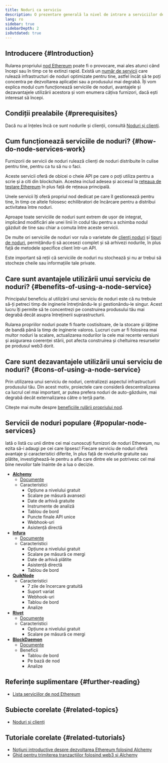 ```yaml
---
title: Noduri ca serviciu
description: O prezentare generală la nivel de intrare a serviciilor de noduri, avantajele și dezavantajele și furnizorii populari.
lang: ro
sidebar: true
sidebarDepth: 2
isOutdated: true
---
```


## Introducere {#Introduction}

Rularea propriului [nod Ethereum](/developers/docs/nodes-and-clients/#what-are-nodes-and-clients) poate fi o provocare, mai ales atunci când începi sau în timp ce te extinzi rapid. Există un [număr de servicii](#popular-node-services) care rulează infrastructuri de noduri optimizate pentru tine, astfel încât să te poți concentra pe dezvoltarea aplicației sau a produsului mai degrabă. Îți vom explica modul cum funcționează serviciile de noduri, avantajele și dezavantajele utilizării acestora și vom enumera câțiva furnizori, dacă ești interesat să începi.

## Condiții prealabile {#prerequisites}

Dacă nu ai înțeles încă ce sunt nodurile și clienții, consultă [Noduri și clienți](/developers/docs/nodes-and-clients/).

## Cum funcționează serviciile de noduri? {#how-do-node-services-work}

Furnizorii de servicii de noduri rulează clienți de noduri distribuite în culise pentru tine, pentru ca tu să nu o faci.

Aceste servicii oferă de obicei o cheie API pe care o poți utiliza pentru a scrie și a citi din blockchain. Acestea includ adesea și accesul la [rețeaua de testare Ethereum](/developers/docs/networks/#testnets) în plus față de rețeaua principală.

Unele servicii îți oferă propriul nod dedicat pe care îl gestionează pentru tine, în timp ce altele folosesc echilibratori de încărcare pentru a distribui activitatea între noduri.

Aproape toate serviciile de noduri sunt extrem de ușor de integrat, implicând modificări ale unei linii în codul tău pentru a schimba nodul găzduit de tine sau chiar a comuta între aceste servicii.

De multe ori serviciile de noduri vor rula o varietate de [clienți noduri](/developers/docs/nodes-and-clients/#clients) și [tipuri de noduri](/developers/docs/nodes-and-clients/#node-types), permițându-ți să accesezi complet și să arhivezi nodurile, în plus față de metodele specifice client într-un API.

Este important să reții că serviciile de noduri nu stochează și nu ar trebui să stocheze cheile sau informațiile tale private.

## Care sunt avantajele utilizării unui serviciu de noduri? {#benefits-of-using-a-node-service}

Principalul beneficiu al utilizării unui serviciu de noduri este că nu trebuie să-ți petreci timp de inginerie întreținându-le și gestionându-le singur. Acest lucru îți permite să te concentrezi pe construirea produsului tău mai degrabă decât asupra întreținerii suprastructurii.

Rularea propriilor noduri poate fi foarte costisitoare, de la stocare și lățime de bandă până la timp de inginerie valoros. Lucruri cum ar fi folosirea mai multor noduri la scalare, actualizarea nodurilor la cele mai recente versiuni și asigurarea coerenței stării, pot afecta construirea și cheltuirea resurselor pe produsul web3 dorit.

## Care sunt dezavantajele utilizării unui serviciu de noduri? {#cons-of-using-a-node-service}

Prin utilizarea unui serviciu de noduri, centralizezi aspectul infrastructurii produsului tău. Din acest motiv, proiectele care consideră descentralizarea ca lucrul cel mai important, ar putea prefera noduri de auto-găzduire, mai degrabă decât externalizarea către o terță parte.

Citește mai multe despre [beneficiile rulării propriului nod](/developers/docs/nodes-and-clients/#benefits-to-you).

## Servicii de noduri populare {#popular-node-services}

Iată o listă cu unii dintre cei mai cunoscuți furnizori de noduri Ethereum, nu ezita să-i adaugi pe cei care lipsesc! Fiecare serviciu de noduri oferă avantaje și caracteristici diferite, în plus față de nivelurile gratuite sau plătite, investighează-le pentru a afla care dintre ele se potrivesc cel mai bine nevoilor tale înainte de a lua o decizie.

- [**Alchemy**](https://alchemyapi.io/)
  - [Documente](https://docs.alchemyapi.io/)
  - Caracteristici
    - Opțiune a nivelului gratuit
    - Scalare pe măsură avansezi
    - Date de arhivă gratuite
    - Instrumente de analiză
    - Tablou de bord
    - Puncte finale API unice
    - Webhook-uri
    - Asistență directă
- [**Infura**](https://infura.io/)
  - [Documente](https://infura.io/docs)
  - Caracteristici
    - Opțiune a nivelului gratuit
    - Scalare pe măsură ce mergi
    - Date de arhivă plătite
    - Asistență directă
    - Tablou de bord
- [**QuikNode**](https://www.quiknode.io/)
  - Caracteristici
    - 7 zile de încercare gratuită
    - Suport variat
    - Webhook-uri
    - Tablou de bord
    - Analize
- [**Rivet**](https://rivet.cloud/)
  - [Documente](https://rivet.readthedocs.io/en/latest/)
  - Caracteristici
    - Opțiune a nivelului gratuit
    - Scalare pe măsură ce mergi
- [**BlockDaemon**](https://blockdaemon.com/)
  - [Documente](https://ubiquity.docs.blockdaemon.com/)
  - Beneficii
    - Tablou de bord
    - Pe bază de nod
    - Analize

## Referințe suplimentare {#further-reading}

- [Lista serviciilor de nod Ethereum](https://ethereumnodes.com/)

## Subiecte corelate {#related-topics}

- [Noduri și clienți](/developers/docs/nodes-and-clients/)

## Tutoriale corelate {#related-tutorials}

- [Noțiuni introductive despre dezvoltarea Ethereum folosind Alchemy](/developers/tutorials/sending-transactions-using-web3-and-alchemy/)
- [Ghid pentru trimiterea tranzacțiilor folosind web3 și Alchemy](/developers/tutorials/getting-started-with-ethereum-development-using-alchemy/)
